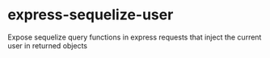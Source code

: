# express-sequelize-user
Expose sequelize query functions in express requests that inject the current user in returned objects
